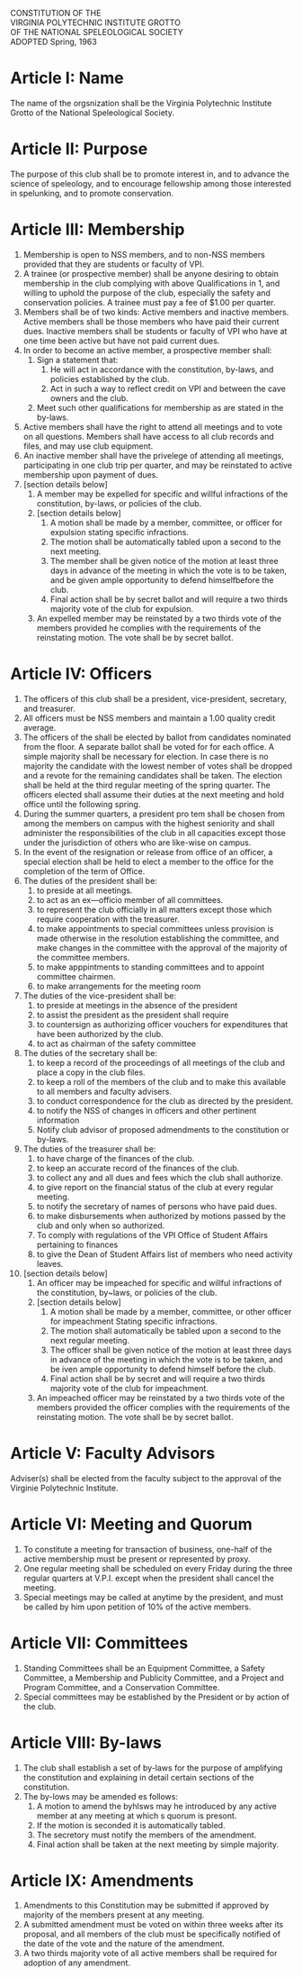 CONSTITUTION OF THE  
VIRGINIA POLYTECHNIC INSTITUTE GROTTO  
OF THE NATIONAL SPELEOLOGICAL SOCIETY  
ADOPTED Spring, 1963


# Article I: Name
The name of the orgsnization shall be the Virginia Polytechnic Institute Grotto of the National Speleological Society.

# Article II: Purpose
The purpose of this club shall be to promote interest in, and to advance the science of speleology, and to encourage fellowship among those interested in spelunking, and to promote conservation.

# Article III: Membership
1. Membership is open to NSS members, and to non-NSS members provided that they are students or faculty of VPI.
1. A trainee (or prospective member) shall be anyone desiring to obtain membership in the club complying with above Qualifications in 1, and willing to uphold the purpose of the club, especially the safety and conservation policies. A trainee must pay a fee of $1.00 per quarter.
1. Members shall be of two kinds: Active members and inactive members. Active members shall be those members who have paid their current dues. Inactive members shall be students or faculty of VPI who have at one time been active but have not paid current dues.
1. In order to become an active member, a prospective member shall:
    1. Sign a statement that:
        1. He will act in accordance with the constitution, by-laws, and policies established by the club.
        1. Act in such a way to reflect credit on VPI and between the cave owners and the club.
    1. Meet such other qualifications for membership as are stated in the by-laws.
1. Active members shall have the right to attend all meetings and to vote on all questions. Members shall have access to all club records and files, and may use club equipment.
1. An inactive member shall have the privelege of attending all meetings, participating in one club trip per quarter, and may be reinstated to active membership upon payment of dues.
1. [section details below]
    1. A member may be expelled for specific and willful infractions of the constitution, by-laws, or policies of the club.
    1. [section details below]
        1. A motion shall be made by a member, committee, or officer for expulsion stating specific infractions.
        1. The motion shall be automatically tabled upon a second to the next meeting.
        1. The member shall be given notice of the motion at least three days in advance of the meeting in which the vote is to be taken, and be given ample opportunity to defend himselfbefore the club.
        1. Final action shall be by secret ballot and will require a two thirds majority vote of the club for expulsion.
    1. An expelled member may be reinstated by a two thirds vote of the members provided he complies with the requirements of the reinstating motion. The vote shall be by secret ballot.

# Article IV: Officers
1. The officers of this club shall be a president, vice-president, secretary, and treasurer.
1. All officers must be NSS members and maintain a 1.00 quality credit average.
1. The officers of the shall be elected by ballot from candidates nominated from the floor. A separate ballot shall be voted for for each office. A simple majority shall be necessary for election. In case there is no majority the candidate with the lowest nember of votes shall be dropped and a revote for the remaining candidates shall be taken. The election shall be held at the third regular meeting of the spring quarter. The officers elected shall assume their duties at the next meeting and hold office until the following spring.
1. During the summer quarters, a president pro tem shall be chosen from among the members on campus with the highest seniority and shall administer the responsibilities of the club in all capacities except those under the jurisdiction of others who are like-wise on campus.
1. In the event of the resignation or release from office of an officer, a special election shall be held to elect a member to the office for the completion of the term of Office.
1. The duties of the president shall be:
    1. to preside at all meetings.
    1. to act as an ex—officio member of all committees.
    1. to represent the club officially in all matters except those which require cooperation with the treasurer.
    1. to make appointments to special committees unless provision is made otherwise in the resolution establishing the committee, and make changes in the committee with the approval of the majority of the committee members.
    1. to make apppintments to standing committees and to appoint committee chairmen.
    1. to make arrangements for the meeting room
1. The duties of the vice-president shall be:
    1. to preside at meetings in the absence of the president
    1. to assist the president as the president shall require
    1. to countersign as authorizing officer vouchers for expenditures that have been authorized by the club.
    1. to act as chairman of the safety committee
8. The duties of the secretary shall be:
    1. to keep a record of the proceedings of all meetings of the club and place a copy in the club files.
    1. to keep a roll of the members of the club and to make this available to all members and faculty advisers.
    1. to conduct correspondence for the club as directed by the president.
    1. to notify the NSS of changes in officers and other pertinent information
    1. Notify club advisor of proposed admendments to the constitution or by-laws.
9. The duties of the treasurer shall be:
    1. to have charge of the finances of the club.
    1. to keep an accurate record of the finances of the club.
    1. to collect any and all dues and fees which the club shall authorize.
    1. to give report on the financial status of the club at every regular meeting.
    1. to notify the secretary of names of persons who have paid dues. 
    1. to make disbursements when authorized by motions passed by the club and only when so authorized.
    1. To comply with regulations of the VPI Office of Student Affairs pertaining to finances
    1. to give the Dean of Student Affairs list of members who need activity leaves.
1. [section details below]
    1. An officer may be impeached for specific and willful infractions of the constitution, by~laws, or policies of the club.
    1. [section details below]
        1. A motion shall be made by a member, committee, or other officer for impeachment Stating specific infractions.
        1. The motion shall automatically be tabled upon a second to the next regular meeting.
        1. The officer shall be given notice of the motion at least three days in advance of the meeting in which the vote is to be taken, and be iven ample opportunity to defend himself before the club.
        1. Final action shall be by secret and will require a two thirds majority vote of the club for impeachment.
    1. An impeached officer may be reinstated by a two thirds vote of the members provided the officer complies with the requirements of the reinstating motion. The vote shall be by secret ballot.

# Article V: Faculty Advisors
Adviser(s) shall be elected from the faculty subject to the approval of the Virginie Polytechnic Institute.

# Article VI: Meeting and Quorum
1. To constitute a meeting for transaction of business, one-half of the active membership must be present or represented by proxy.
1. One regular meeting shall be scheduled on every Friday during the three regular quarters at V.P.I. except when the president shall cancel the meeting.
1. Special meetings may be called at anytime by the president, and must be called by him upon petition of 10% of the active members.

# Article VII: Committees
1. Standing Committees shall be an Equipment Committee, a Safety Committee, a Membership and Publicity Committee, and a Project and Program Committee, and a Conservation Committee.
1. Special committees may be established by the President or by action of the club.

# Article VIII: By-laws
1. The club shall establish a set of by-laws for the purpose of amplifying the constitution and explaining in detail certain sections of the constitution.
1. The by-lows may be amended es follows:
    1. A motion to amend the byhlsws may he introduced by any active member at any meeting at which s quorum is presont.
    1. If the motion is seconded it is automatically tabled.
    1. The secretory must notify the members of the amendment.
    1. Final action shall be taken at the next meeting by simple majority.

# Article IX: Amendments
1. Amendments to this Constitution may be submitted if approved by majority of the members present at any meeting.
1. A submitted amendment must be voted on within three weeks after its proposal, and all members of the club must be specifically notified of the date of the vote and the nature of the amendment.
1. A two thirds majority vote of all active members shall be required for adoption of any amendment.

